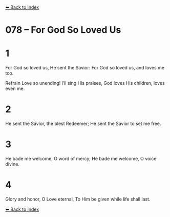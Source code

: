 [⬅️ Back to index](../README.md)

# 078 – For God So Loved Us


# 1
For God so loved us,
He sent the Savior:
For God so loved us,
and loves me too.

Refrain
Love so unending!
I’ll sing His praises,
God loves His children,
loves even me.

# 2
He sent the Savior,
the blest Redeemer;
He sent the Savior
to set me free.

# 3
He bade me welcome,
O word of mercy;
He bade me welcome,
O voice divine.

# 4
Glory and honor,
O Love eternal,
To Him be given
while life shall last.

[⬅️ Back to index](../README.md)
